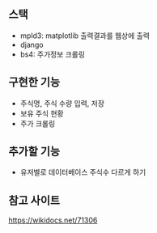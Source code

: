 ## 스택
- mpld3: matplotlib 출력결과를 웹상에 출력
- django
- bs4: 주가정보 크롤링

## 구현한 기능
- 주식명, 주식 수량 입력, 저장
- 보유 주식 현황
- 주가 크롤링

## 추가할 기능
- 유저별로 데이터베이스 주식수 다르게 하기

## 참고 사이트
https://wikidocs.net/71306